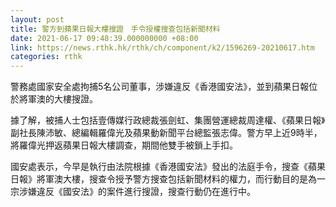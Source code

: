 ```yaml
---
layout: post
title: 警方到蘋果日報大樓搜證　手令授權搜查包括新聞材料
date: 2021-06-17 09:48:39.000000000 +08:00
link: https://news.rthk.hk/rthk/ch/component/k2/1596269-20210617.htm
categories: rthk
---
```


警務處國家安全處拘捕5名公司董事，涉嫌違反《香港國安法》，並到蘋果日報位於將軍澳的大樓搜證。

據了解，被捕人士包括壹傳媒行政總裁張劍虹、集團營運總裁周達權、《蘋果日報》副社長陳沛敏、總編輯羅偉光及蘋果動新聞平台總監張志偉。警方早上近9時半，將羅偉光押返蘋果日報大樓調查，期間他雙手被鎖上手扣。

國安處表示，今早是執行由法院根據《香港國安法》發出的法庭手令，搜查《蘋果日報》將軍澳大樓，搜查令授予警方搜查包括新聞材料的權力，而行動目的是為一宗涉嫌違反《國安法》的案件進行搜證，搜查行動仍在進行中。

